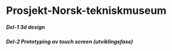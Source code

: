 # Prosjekt-Norsk-tekniskmuseum
<h5>Del-1 3d design<h5>
<h5>Del-2 Prototyping av touch screen (utviklingsfase)<h5>
